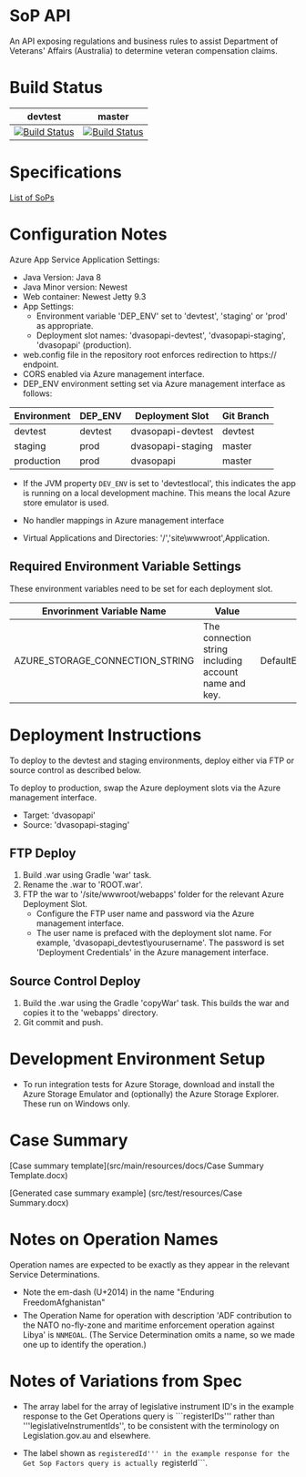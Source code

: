 # SoP API
An API exposing regulations and business rules to assist Department of Veterans' Affairs (Australia) to determine veteran compensation claims.

# Build Status 

|devtest|master|
|-------|----------|
| [![Build Status](https://travis-ci.org/govlawtech/dva-sop-api.svg?branch=devtest)](https://travis-ci.org/govlawtech/dva-sop-api) | [![Build Status](https://travis-ci.org/govlawtech/dva-sop-api.svg?branch=master)](https://travis-ci.org/govlawtech/dva-sop-api)  |

# Specifications

[List of SoPs](docs/sops.csv)

# Configuration Notes

Azure App Service Application Settings:

* Java Version: Java 8
* Java Minor version: Newest
* Web container: Newest Jetty 9.3
* App Settings:
    - Environment variable 'DEP_ENV' set to 'devtest', 'staging' or 'prod' as appropriate.
    - Deployment slot names: 'dvasopapi-devtest', 'dvasopapi-staging', 'dvasopapi' (production).
* web.config file in the repository root enforces redirection to https:// endpoint.
* CORS enabled via Azure management interface.
* DEP_ENV environment setting set via Azure management interface as follows: 

| Environment | DEP_ENV | Deployment Slot | Git Branch |
|-------------|---------|-----------------|------------|
| devtest | devtest | dvasopapi-devtest| devtest   |
| staging     | prod    | dvasopapi-staging| master    |
| production  | prod    | dvasopapi       | master     |


* If the JVM property ```DEV_ENV``` is set to 'devtestlocal', this indicates the app is running on a local development machine.  This means the local Azure store emulator is used.

* No handler mappings in Azure management interface
* Virtual Applications and Directories: '/','site\wwwroot',Application.

## Required Environment Variable Settings

These environment variables need to be set for each deployment slot.

| Envorinment Variable Name | Value | Example |
|---------------------------|-------|---------|
| AZURE_STORAGE_CONNECTION_STRING | The connection string including account name and key. | DefaultEndpointsProtocol=https;AccountName=myAccount;AccountKey=myKey; |

# Deployment Instructions

To deploy to the devtest and staging environments, deploy either via FTP or source control as described below.  

To deploy to production, swap the Azure deployment slots via the Azure management interface.

* Target: 'dvasopapi'
* Source: 'dvasopapi-staging'

## FTP Deploy
1. Build .war using Gradle 'war' task.
1. Rename the .war to 'ROOT.war'.
1. FTP the war to '/site/wwwroot/webapps' folder for the relevant Azure Deployment Slot. 
    - Configure the FTP user name and password via the Azure management interface.
    - The user name is prefaced with the deployment slot name. For example, 'dvasopapi_devtest\yourusername'.  The password is set 'Deployment Credentials' in the Azure management interface.

## Source Control Deploy

1. Build the .war using the Gradle 'copyWar' task.  This builds the war and copies it to the 'webapps' directory.
1. Git commit and push.

# Development Environment Setup

* To run integration tests for Azure Storage, download and install the Azure Storage Emulator and (optionally) the Azure Storage Explorer.  These run on Windows only.

# Case Summary

[Case summary template](src/main/resources/docs/Case Summary Template.docx)

[Generated case summary example] (src/test/resources/Case Summary.docx)

# Notes on Operation Names

Operation names are expected to be exactly as they appear in the relevant Service Determinations.

* Note the em-dash (U+2014) in the name "Enduring Freedom&#151;Afghanistan"
* The Operation Name for operation with description 'ADF contribution to the NATO no-fly-zone and maritime enforcement operation against Libya' is ```NNMEOAL```.  (The Service Determination omits a name, so we made one up to identify the operation.)

# Notes of Variations from Spec

* The array label for the array of legislative instrument ID's in the example response to the Get Operations query is ```registerIDs''' rather than '''legislativeInstrumentIds'', to be consistent with the terminology on Legislation.gov.au and elsewhere.

* The label shown as ```registeredId''' in the example response for the Get Sop Factors query is actually ```registerId```.
